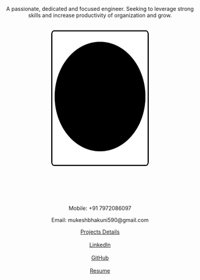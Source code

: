 <div style="height:500px;text-align:center;">
  <p> A passionate, dedicated and focused engineer. Seeking to leverage strong skills and increase productivity of organization and grow.
  <br><br>
  <center>
    <img src="images/plain_black.jpg?raw=true" style="width:250px; height:350px; border-radius:3%;border:3px solid #000;">
  </center>
  <br><br><br><br><br>
  <p>Mobile: +91 7972086097</p>
  <p>Email: mukeshbhakuni590@gmail.com</p>    
  <a href="http://bit.ly/2MIPXlp" target="_blank">Projects Details</a><br><br>
  <a href="https://www.linkedin.com/in/mukesh-bhakuni-3ba486135" target="_blank">LinkedIn<a>
  <br><br>
  <a href="https://github.com/mukeshbhakuni" target="_blank">GitHub</a><br><br>
  <a href="http://bit.ly/2LqJf2J" target="_blank">Resume</a><br><br>
  <p>


